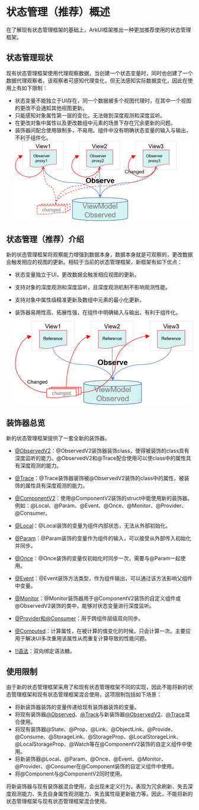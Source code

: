 # 状态管理（推荐）概述

在了解现有状态管理框架的基础上，ArkUI框架推出一种更加推荐使用的状态管理框架。

## 状态管理现状

现有状态管理框架使用代理观察数据，当创建一个状态变量时，同时也创建了一个数据代理观察者。该观察者可感知代理变化，但无法感知实际数据变化，因此在使用上有如下限制：

- 状态变量不能独立于UI存在，同一个数据被多个视图代理时，在其中一个视图的更改不会通知其他视图更新。
- 只能感知对象属性第一层的变化，无法做到深度观测和深度监听。
- 在更改对象中属性以及更改数组中元素的场景下存在冗余更新的问题。
- 装饰器间配合使用限制多，不易用。组件中没有明确状态变量的输入与输出，不利于组件化。![arkts-old-state-management](figures/arkts-old-state-management.png)

## 状态管理（推荐）介绍

新的状态管理框架将观察能力增强到数据本身，数据本身就是可观察的，更改数据会触发相应的视图的更新。相较于当前的状态管理框架，新框架有如下优点：

- 状态变量独立于UI，更改数据会触发相应视图的更新。

- 支持对象的深度观测和深度监听，且深度观测机制不影响观测性能。

- 支持对象中属性级精准更新及数组中元素的最小化更新。

- 装饰器易用性高、拓展性强，在组件中明确输入与输出，有利于组件化。

  ![arkts-new-state-management](figures/arkts-new-state-management.png)

## 装饰器总览

新的状态管理框架提供了一套全新的装饰器。

- [\@ObservedV2](arkts-new-observedV2-and-trace.md)：\@ObservedV2装饰器装饰class，使得被装饰的class具有深度监听的能力。\@ObservedV2和\@Trace配合使用可以使class中的属性具有深度观测的能力。

- [\@Trace](arkts-new-observedV2-and-trace.md)：\@Trace装饰器装饰被\@ObservedV2装饰的class中的属性，被装饰的属性具有深度观测的能力。

- [\@ComponentV2](arkts-new-componentV2.md)：使用\@ComponentV2装饰的struct中能使用新的装饰器。例如：\@Local、\@Param、\@Event、\@Once、\@Monitor、\@Provider、\@Consumer。

- [\@Local](arkts-new-local.md)：\@Local装饰的变量为组件内部状态，无法从外部初始化。

- [\@Param](arkts-new-param.md)：\@Param装饰的变量作为组件的输入，可以接受从外部传入初始化并同步。

- [\@Once](arkts-new-once.md)：\@Once装饰的变量仅初始化时同步一次，需要与\@Param一起使用。

- [\@Event](arkts-new-event.md)：\@Event装饰方法类型，作为组件输出，可以通过该方法影响父组件中变量。

- [\@Monitor](arkts-new-monitor.md)：\@Monitor装饰器用于\@ComponentV2装饰的自定义组件或\@ObservedV2装饰的类中，能够对状态变量进行深度监听。

- [\@Provider和\@Consumer](arkts-new-Provider-and-Consumer.md)：用于跨组件层级双向同步。

- [\@Computed](arkts-new-Computed.md)：计算属性，在被计算的值变化的时候，只会计算一次。主要应用于解决UI多次重用该属性从而重复计算导致的性能问题。

- [!!语法](arkts-new-binding.md)：双向绑定语法糖。

## 使用限制

由于新的状态管理框架采用了和现有状态管理框架不同的实现，因此不能将新的状态管理框架和现有状态管理框架混合使用，这项限制包括如下场景：

- 将新装饰器装饰的变量传递给现有装饰器装饰的变量。
- 将现有装饰器[\@Observed](arkts-observed-and-objectlink.md)、[\@Track](arkts-track.md)与新装饰器[\@ObservedV2](arkts-new-observedV2-and-trace.md)、[\@Trace](arkts-new-observedV2-and-trace.md)混合使用。
- 将现有装饰器\@State、\@Prop、\@Link、\@ObjectLink、\@Provide、\@Consume、\@StorageLink、\@StorageProp、\@LocalStorageLink、\@LocalStorageProp、\@Watch等在\@ComponentV2装饰的自定义组件中使用。
- 将新装饰器\@Local、\@Param、\@Once、\@Event、\@Monitor、\@Provider、\@Consumer在\@Component装饰的自定义组件中使用。
- 将\@Component与\@ComponentV2同时使用。

将新装饰器与现有装饰器混合使用，会出现未定义行为，表现为冗余刷新、失去深度观测能力、失去自身属性观测能力、失去属性级更新能力等。因此，不能将新的状态管理框架与现有状态管理框架混合使用。
